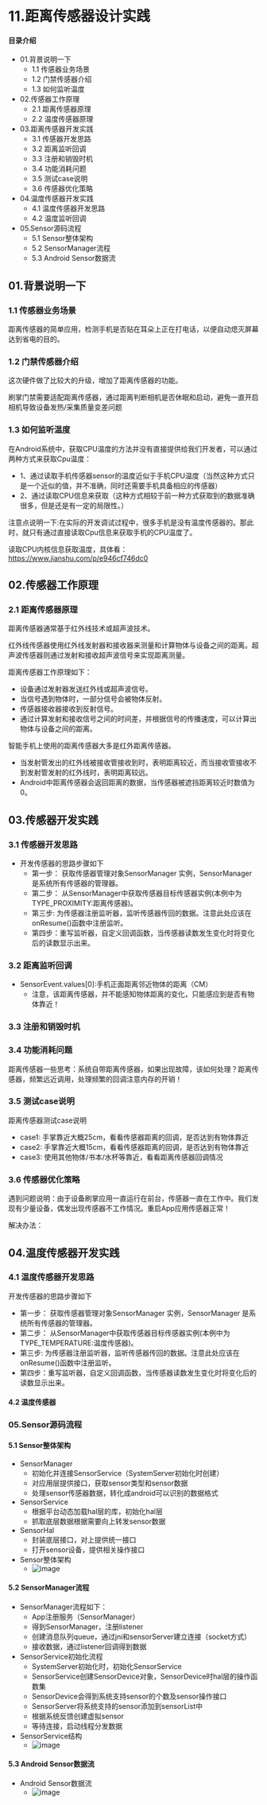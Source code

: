 # 11.距离传感器设计实践
#### 目录介绍
- 01.背景说明一下
  - 1.1 传感器业务场景
  - 1.2 门禁传感器介绍
  - 1.3 如何监听温度
- 02.传感器工作原理
  - 2.1 距离传感器原理
  - 2.2 温度传感器原理
- 03.距离传感器开发实践
  - 3.1 传感器开发思路
  - 3.2 距离监听回调
  - 3.3 注册和销毁时机
  - 3.4 功能消耗问题
  - 3.5 测试case说明
  - 3.6 传感器优化策略
- 04.温度传感器开发实践
  - 4.1 温度传感器开发思路
  - 4.2 温度监听回调
- 05.Sensor源码流程
  - 5.1 Sensor整体架构
  - 5.2 SensorManager流程
  - 5.3 Android Sensor数据流


## 01.背景说明一下
### 1.1 传感器业务场景

距离传感器的简单应用，检测手机是否贴在耳朵上正在打电话，以便自动熄灭屏幕达到省电的目的。

### 1.2 门禁传感器介绍

这次硬件做了比较大的升级，增加了距离传感器的功能。

刷掌门禁需要适配距离传感器，通过距离判断相机是否休眠和启动，避免一直开启相机导致设备发热/采集质量变差问题

### 1.3 如何监听温度

在Android系统中，获取CPU温度的方法并没有直接提供给我们开发者，可以通过两种方式来获取Cpu温度：

- 1、通过读取手机传感器sensor的温度近似于手机CPU温度（当然这种方式只是一个近似的值，并不准确，同时还需要手机具备相应的传感器）
- 2、通过读取CPU信息来获取（这种方式相较于前一种方式获取到的数据准确很多，但是还是有一定的局限性。）

注意点说明一下:在实际的开发调试过程中，很多手机是没有温度传感器的。那此时，就只有通过直接读取Cpu信息来获取手机的CPU温度了。

读取CPU内核信息获取温度，具体看：https://www.jianshu.com/p/e946cf746dc0

## 02.传感器工作原理
### 2.1 距离传感器原理

距离传感器通常基于红外线技术或超声波技术。

红外线传感器使用红外线发射器和接收器来测量和计算物体与设备之间的距离。超声波传感器则通过发射和接收超声波信号来实现距离测量。

距离传感器工作原理如下：

- 设备通过发射器发送红外线或超声波信号。
- 当信号遇到物体时，一部分信号会被物体反射。
- 传感器接收器接收到反射信号。
- 通过计算发射和接收信号之间的时间差，并根据信号的传播速度，可以计算出物体与设备之间的距离。

智能手机上使用的距离传感器大多是红外距离传感器。

- 当发射管发出的红外线被接收管接收到时，表明距离较近，而当接收管接收不到发射管发射的红外线时，表明距离较远。
- Android中距离传感器会返回距离的数据，当传感器被遮挡距离较近时数值为0。

## 03.传感器开发实践
### 3.1 传感器开发思路
- 开发传感器的思路步骤如下
    - 第一步： 获取传感器管理对象SensorManager 实例，SensorManager 是系统所有传感器的管理器。
    - 第二步： 从SensorManager中获取传感器目标传感器实例(本例中为 TYPE_PROXIMITY:距离传感器)。
    - 第三步: 为传感器注册监听器，监听传感器传回的数据。注意此处应该在onResume()函数中注册监听。
    - 第四步：重写监听器，自定义回调函数，当传感器读数发生变化时将变化后的读数显示出来。




### 3.2 距离监听回调
- SensorEvent.values[0]:手机正面距离邻近物体的距离（CM）
    - 注意，该距离传感器，并不能感知物体距离的变化，只能感应到是否有物体靠近！


### 3.3 注册和销毁时机


### 3.4 功能消耗问题

距离传感器一些思考：系统自带距离传感器，如果出现故障，该如何处理？距离传感器，频繁远近调用，处理频繁的回调注意内存的开销！


### 3.5 测试case说明

距离传感器测试case说明

- case1: 手掌靠近大概25cm，看看传感器距离的回调，是否达到有物体靠近
- case2: 手掌靠近大概15cm，看看传感器距离的回调，是否达到有物体靠近 
- case3: 使用其他物体/书本/水杯等靠近，看看距离传感器回调情况

### 3.6 传感器优化策略

遇到问题说明：由于设备刷掌应用一直运行在前台，传感器一直在工作中。我们发现有少量设备，偶发出现传感器不工作情况。重启App应用传感器正常！

解决办法：

## 04.温度传感器开发实践
### 4.1 温度传感器开发思路

开发传感器的思路步骤如下

- 第一步： 获取传感器管理对象SensorManager 实例，SensorManager 是系统所有传感器的管理器。
- 第二步： 从SensorManager中获取传感器目标传感器实例(本例中为 TYPE_TEMPERATURE:温度传感器)。
- 第三步: 为传感器注册监听器，监听传感器传回的数据。注意此处应该在onResume()函数中注册监听。
- 第四步：重写监听器，自定义回调函数，当传感器读数发生变化时将变化后的读数显示出来。



#### 4.2 温度传感器


### 05.Sensor源码流程
#### 5.1 Sensor整体架构
- SensorManager 
    - 初始化并连接SensorService（SystemServer初始化时创建） 
    - 对应用层提供接口，获取sensor类型和sensor数据 
    - 处理sensor传感器数据，转化成android可以识别的数据格式
- SensorService
    - 根据平台动态加载hal层的库，初始化hal层 
    - 抓取底层数据根据需要向上转发sensor数据
- SensorHal 
    - 封装底层接口，对上提供统一接口 
    - 打开sensor设备，提供相关操作接口
- Sensor整体架构
    - ![image](https://img-blog.csdnimg.cn/direct/25938e6a5c5f497cb3daf0177fe9aa5d.png)




#### 5.2 SensorManager流程
- SensorManager流程如下：
    - App注册服务（SensorManager） 
    - 得到SensorManager，注册listener 
    - 创建消息队列queue，通过jni和sensorServer建立连接（socket方式） 
    - 接收数据，通过listener回调得到数据
- SensorService初始化流程
    - SystemServer初始化时，初始化SensorService 
    - SensorService创建SensorDevice对象，SensorDevice时hal层的操作函数集 
    - SensorDevice会得到系统支持sensor的个数及sensor操作接口 
    - SensorServer将系统支持的sensor添加到sensorList中 
    - 根据系统反馈创建虚拟sensor 
    - 等待连接，启动线程分发数据
- SensorService结构
    - ![image](https://img-blog.csdnimg.cn/direct/ea0b6674fdb94020a8ff7209f3fcf74f.png)



#### 5.3 Android Sensor数据流
- Android Sensor数据流
    - ![image](https://img-blog.csdnimg.cn/direct/4b6cf322b3e1432db9935601fc2c722d.png)









